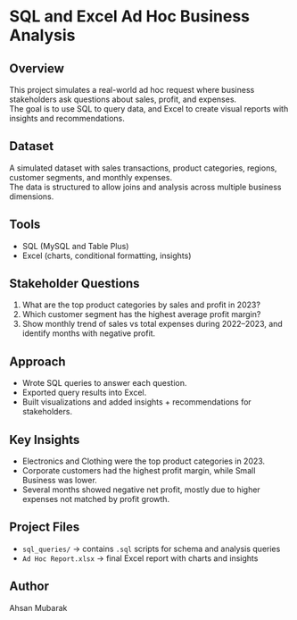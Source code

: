 # SQL and Excel Ad Hoc Business Analysis

## Overview
This project simulates a real-world ad hoc request where business stakeholders ask questions about sales, profit, and expenses.  
The goal is to use SQL to query data, and Excel to create visual reports with insights and recommendations.

## Dataset
A simulated dataset with sales transactions, product categories, regions, customer segments, and monthly expenses.  
The data is structured to allow joins and analysis across multiple business dimensions.

## Tools
- SQL (MySQL and Table Plus)
- Excel (charts, conditional formatting, insights)

## Stakeholder Questions
1. What are the top product categories by sales and profit in 2023?  
2. Which customer segment has the highest average profit margin?  
3. Show monthly trend of sales vs total expenses during 2022–2023, and identify months with negative profit.  

## Approach
- Wrote SQL queries to answer each question.  
- Exported query results into Excel.  
- Built visualizations and added insights + recommendations for stakeholders.  

## Key Insights
- Electronics and Clothing were the top product categories in 2023.  
- Corporate customers had the highest profit margin, while Small Business was lower.  
- Several months showed negative net profit, mostly due to higher expenses not matched by profit growth.  

## Project Files
- `sql_queries/` → contains `.sql` scripts for schema and analysis queries  
- `Ad Hoc Report.xlsx` → final Excel report with charts and insights  

## Author
Ahsan Mubarak
